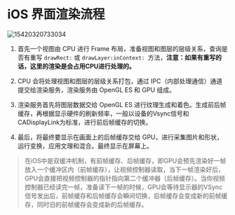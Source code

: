 # iOS 界面渲染流程

![15420320733034](http://sylarimage.oss-cn-shenzhen.aliyuncs.com/2019-07-23-134948.jpg)


1. 首先一个视图由 CPU 进行 Frame 布局，准备视图和图层的层级关系，查询是否有重写 `drawRect:` 或 `drawLayer:inContext: `方法，**注意：如果有重写的话，这里的渲染是会占用CPU进行处理的。**

2. CPU 会将处理视图和图层的层级关系打包，通过 IPC（内部处理通信）通道提交给渲染服务，渲染服务由 OpenGL ES 和 GPU 组成。

3. 渲染服务首先将图层数据交给 OpenGL ES 进行纹理生成和着色。生成前后帧缓存，再根据显示硬件的刷新频率，一般以设备的Vsync信号和CADisplayLink为标准，进行前后帧缓存的切换。

4. 最后，将最终要显示在画面上的后帧缓存交给 GPU，进行采集图片和形状，运行变换，应用文理和混合。最终显示在屏幕上。


> 在iOS中是双缓冲机制，有前帧缓存、后帧缓存，即GPU会预先渲染好一帧放入一个缓冲区内（前帧缓存），让视频控制器读取，当下一帧渲染好后，GPU会直接把视频控制器的指针指向第二个缓冲器（后帧缓存）。当你视频控制器已经读完一帧，准备读下一帧的时候，GPU会等待显示器的VSync信号发出后，前帧缓存和后帧缓存会瞬间切换，后帧缓存会变成新的前帧缓存，同时旧的前帧缓存会变成新的后帧缓存。

